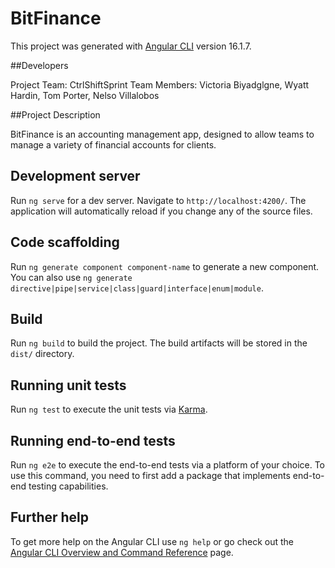 # BitFinance

This project was generated with [Angular CLI](https://github.com/angular/angular-cli) version 16.1.7.

##Developers

Project Team: CtrlShiftSprint
Team Members: Victoria Biyadglgne, Wyatt Hardin, Tom Porter, Nelso Villalobos

##Project Description

BitFinance is an accounting management app, designed to allow teams to manage a variety of financial accounts for clients.

## Development server

Run `ng serve` for a dev server. Navigate to `http://localhost:4200/`. The application will automatically reload if you change any of the source files.

## Code scaffolding

Run `ng generate component component-name` to generate a new component. You can also use `ng generate directive|pipe|service|class|guard|interface|enum|module`.

## Build

Run `ng build` to build the project. The build artifacts will be stored in the `dist/` directory.

## Running unit tests

Run `ng test` to execute the unit tests via [Karma](https://karma-runner.github.io).

## Running end-to-end tests

Run `ng e2e` to execute the end-to-end tests via a platform of your choice. To use this command, you need to first add a package that implements end-to-end testing capabilities.

## Further help

To get more help on the Angular CLI use `ng help` or go check out the [Angular CLI Overview and Command Reference](https://angular.io/cli) page.


